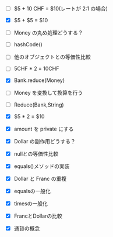- [ ] $5 + 10 CHF = $10(レートが 2:1 の場合)
- [x] $5 + $5 = $10
- [ ] Money の丸め処理どうする？
- [ ] hashCode()
- [ ] 他のオブジェクトとの等価性比較
- [ ] 5CHF * 2 = 10CHF
- [x] Bank.reduce(Money)
- [ ] Money を変換して換算を行う
- [ ] Reduce(Bank,String)

- [x] $5 * 2 = $10
- [x] amount を private にする
- [x] Dollar の副作用どうする？
- [x] nullとの等価性比較
- [x] equals()メソッドの実装
- [x] Dollar と Franc の重複
- [x] equalsの一般化
- [x] timesの一般化
- [x] FrancとDollarの比較
- [x] 通貨の概念

